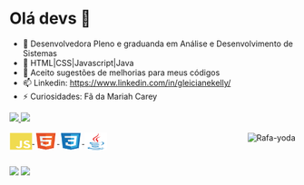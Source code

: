 # Olá devs 👋



- 🔭 Desenvolvedora Pleno e graduanda em Análise e Desenvolvimento de Sistemas
- 🌱 HTML|CSS|Javascript|Java
- 👯 Aceito sugestões de melhorias para meus códigos
- 📫 Linkedin: https://www.linkedin.com/in/gleicianekelly/
- ⚡ Curiosidades: Fã da Mariah Carey




 <div>
  <a href="https://github.com/GleicianeKelly">
  <img height="180em" src="https://github-readme-stats.vercel.app/api?username=GleicianeKelly&show_icons=true&theme=dracula&include_all_commits=true&count_private=true"/>
  <img height="180em" src="https://github-readme-stats.vercel.app/api/top-langs/?username=GleicianeKelly&layout=compact&langs_count=7&theme=dracula"/>
</div>
<div style="display: inline_block"><br>
  <img align="center" alt="Js" height="30" width="40" src="https://raw.githubusercontent.com/devicons/devicon/master/icons/javascript/javascript-plain.svg">
  <img align="center" alt="HTML" height="30" width="40" src="https://raw.githubusercontent.com/devicons/devicon/master/icons/html5/html5-original.svg">
  <img align="center" alt="CSS" height="30" width="40" src="https://raw.githubusercontent.com/devicons/devicon/master/icons/css3/css3-original.svg">
  <img align = "center" alt = "java" height="30" width="40" src= "https://raw.githubusercontent.com/devicons/devicon/master/icons/java/java-original.svg">

  <img align="right" alt="Rafa-yoda" src="https://cdn.discordapp.com/attachments/795358919417397249/825430589581688872/hi.gif"> 
  
</div>
  
   ## 
  
<div style="display: inline_block">    
  <a href = "mailto:gleicianekelly1189@gmail.com"><img src="https://img.shields.io/badge/-Gmail-%23333?style=for-the-badge&logo=gmail&logoColor=white" target="_blank"></a>
  <a href="https://https://www.linkedin.com/in/gleicianekelly/" target="_blank"><img src="https://img.shields.io/badge/-LinkedIn-%230077B5?style=for-the-   badge&logo=linkedin&logoColor=white" target="_blank"></a> 
 
</div>

